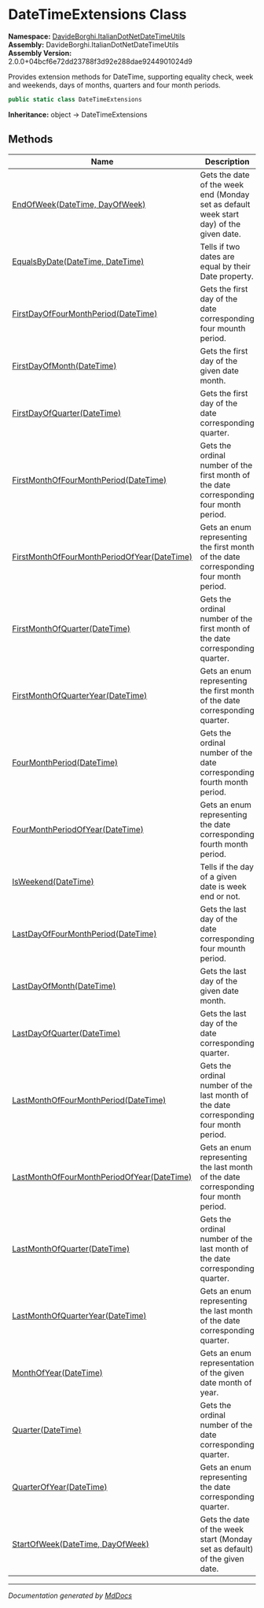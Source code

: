 ﻿<!--  
  <auto-generated>   
    The contents of this file were generated by a tool.  
    Changes to this file may be list if the file is regenerated  
  </auto-generated>   
-->

# DateTimeExtensions Class

**Namespace:** [DavideBorghi.ItalianDotNetDateTimeUtils](../index.md)  
**Assembly:** DavideBorghi.ItalianDotNetDateTimeUtils  
**Assembly Version:** 2.0.0+04bcf6e72dd23788f3d92e288dae9244901024d9

Provides extension methods for DateTime, supporting equality check, week and weekends, days of months, quarters and four month periods.

```csharp
public static class DateTimeExtensions
```

**Inheritance:** object → DateTimeExtensions

## Methods

| Name                                                                                        | Description                                                                             |
| ------------------------------------------------------------------------------------------- | --------------------------------------------------------------------------------------- |
| [EndOfWeek(DateTime, DayOfWeek)](methods/EndOfWeek.md)                                      | Gets the date of the week end (Monday set as default week start day) of the given date. |
| [EqualsByDate(DateTime, DateTime)](methods/EqualsByDate.md)                                 | Tells if two dates are equal by their Date property.                                    |
| [FirstDayOfFourMonthPeriod(DateTime)](methods/FirstDayOfFourMonthPeriod.md)                 | Gets the first day of the date corresponding four mounth period.                        |
| [FirstDayOfMonth(DateTime)](methods/FirstDayOfMonth.md)                                     | Gets the first day of the given date month.                                             |
| [FirstDayOfQuarter(DateTime)](methods/FirstDayOfQuarter.md)                                 | Gets the first day of the date corresponding quarter.                                   |
| [FirstMonthOfFourMonthPeriod(DateTime)](methods/FirstMonthOfFourMonthPeriod.md)             | Gets the ordinal number of the first month of the date corresponding four month period. |
| [FirstMonthOfFourMonthPeriodOfYear(DateTime)](methods/FirstMonthOfFourMonthPeriodOfYear.md) | Gets an enum representing the first month of the date corresponding four month period.  |
| [FirstMonthOfQuarter(DateTime)](methods/FirstMonthOfQuarter.md)                             | Gets the ordinal number of the first month of the date corresponding quarter.           |
| [FirstMonthOfQuarterYear(DateTime)](methods/FirstMonthOfQuarterYear.md)                     | Gets an enum representing the first month of the date corresponding quarter.            |
| [FourMonthPeriod(DateTime)](methods/FourMonthPeriod.md)                                     | Gets the ordinal number of the date corresponding fourth month period.                  |
| [FourMonthPeriodOfYear(DateTime)](methods/FourMonthPeriodOfYear.md)                         | Gets an enum representing the date corresponding fourth month period.                   |
| [IsWeekend(DateTime)](methods/IsWeekend.md)                                                 | Tells if the day of a given date is week end or not.                                    |
| [LastDayOfFourMonthPeriod(DateTime)](methods/LastDayOfFourMonthPeriod.md)                   | Gets the last day of the date corresponding four mounth period.                         |
| [LastDayOfMonth(DateTime)](methods/LastDayOfMonth.md)                                       | Gets the last day of the given date month.                                              |
| [LastDayOfQuarter(DateTime)](methods/LastDayOfQuarter.md)                                   | Gets the last day of the date corresponding quarter.                                    |
| [LastMonthOfFourMonthPeriod(DateTime)](methods/LastMonthOfFourMonthPeriod.md)               | Gets the ordinal number of the last month of the date corresponding four month period.  |
| [LastMonthOfFourMonthPeriodOfYear(DateTime)](methods/LastMonthOfFourMonthPeriodOfYear.md)   | Gets an enum representing the last month of the date corresponding four month period.   |
| [LastMonthOfQuarter(DateTime)](methods/LastMonthOfQuarter.md)                               | Gets the ordinal number of the last month of the date corresponding quarter.            |
| [LastMonthOfQuarterYear(DateTime)](methods/LastMonthOfQuarterYear.md)                       | Gets an enum representing the last month of the date corresponding quarter.             |
| [MonthOfYear(DateTime)](methods/MonthOfYear.md)                                             | Gets an enum representation of the given date month of year.                            |
| [Quarter(DateTime)](methods/Quarter.md)                                                     | Gets the ordinal number of the date corresponding quarter.                              |
| [QuarterOfYear(DateTime)](methods/QuarterOfYear.md)                                         | Gets an enum representing the date corresponding quarter.                               |
| [StartOfWeek(DateTime, DayOfWeek)](methods/StartOfWeek.md)                                  | Gets the date of the week start (Monday set as default) of the given date.              |

___

*Documentation generated by [MdDocs](https://github.com/ap0llo/mddocs)*
